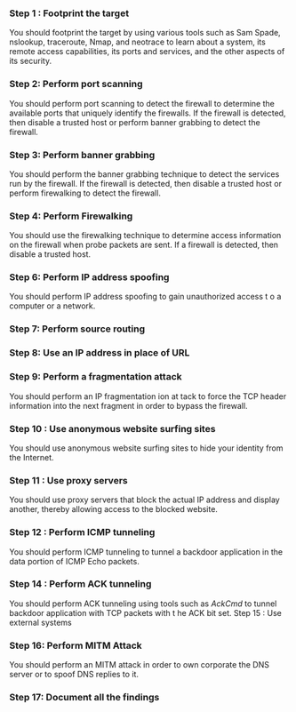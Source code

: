 ### Step 1 : Footprint the target

You should footprint the target by using various tools such as Sam Spade, nslookup, traceroute,
Nmap, and neotrace to learn about a system, its remote access capabilities, its ports and
services, and the other aspects of its security.

### Step 2: Perform port scanning

You should perform port scanning to detect the firewall to determine the available ports that
uniquely identify the firewalls. If the firewall is detected, then disable a trusted host or perform
banner grabbing to detect the firewall.

### Step 3: Perform banner grabbing

You should perform the banner grabbing technique to detect the services run by the firewall. If
the firewall is detected, then disable a trusted host or perform firewalking to detect the
firewall.

### Step 4: Perform Firewalking

You should use the firewalking technique to determine access information on the firewall when
probe packets are sent. If a firewall is detected, then disable a trusted host.

### Step 6: Perform IP address spoofing

You should perform IP address spoofing to gain unauthorized access t o a computer or a
network.

### Step 7: Perform source routing

### Step 8: Use an IP address in place of URL

### Step 9: Perform a fragmentation attack

You should perform an IP fragmentation ion at tack to force the TCP header information into the
next fragment in order to bypass the firewall.

### Step 10 : Use anonymous website surfing sites

You should use anonymous website surfing sites to hide your identity from the Internet.

### Step 11 : Use proxy servers

You should use proxy servers that block the actual IP address and display another, thereby
allowing access to the blocked website.

### Step 12 : Perform ICMP tunneling

You should perform ICMP tunneling to tunnel a backdoor application in the data portion of
ICMP Echo packets.

### Step 14 : Perform ACK tunneling

You should perform ACK tunneling using tools such as _AckCmd_ to tunnel backdoor application
with TCP packets with t he ACK bit set.
Step 15 : Use external systems

### Step 16: Perform MITM Attack

You should perform an MITM attack in order to own corporate the DNS server or to spoof DNS
replies to it.

### Step 17: Document all the findings